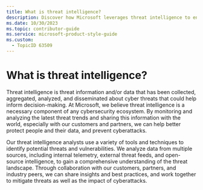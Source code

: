 ```yaml
---
title: What is threat intelligence?
description: Discover how Microsoft leverages threat intelligence to enhance cybersecurity by analyzing and sharing insights on cyber threats. Learn how collaboration and data analysis help protect against cyberattacks.
ms.date: 10/30/2023
ms.topic: contributor-guide
ms.service: microsoft-product-style-guide
ms.custom:
  - TopicID 63509
---
```



# What is threat intelligence?

Threat intelligence is threat information and/or data that has been collected, aggregated, analyzed, and disseminated about cyber threats that could help inform decision-making. At Microsoft, we believe threat intelligence is a necessary component of any cybersecurity ecosystem. By monitoring and analyzing the latest threat trends and sharing this information with the world, especially with our customers and partners, we can help better protect people and their data, and prevent cyberattacks.

Our threat intelligence analysts use a variety of tools and techniques to identify potential threats and vulnerabilities. We analyze data from multiple sources, including internal telemetry, external threat feeds, and open-source intelligence, to gain a comprehensive understanding of the threat landscape. Through collaboration with our customers, partners, and industry peers, we can share insights and best practices, and work together to mitigate threats as well as the impact of cyberattacks.